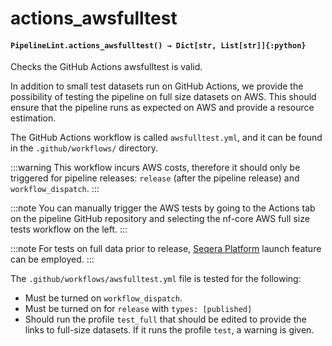 # actions_awsfulltest

#### `PipelineLint.actions_awsfulltest() → Dict[str, List[str]]{:python}`

Checks the GitHub Actions awsfulltest is valid.

In addition to small test datasets run on GitHub Actions, we provide the possibility of testing the pipeline on full size datasets on AWS.
This should ensure that the pipeline runs as expected on AWS and provide a resource estimation.

The GitHub Actions workflow is called `awsfulltest.yml`, and it can be found in the `.github/workflows/` directory.

:::warning
This workflow incurs AWS costs, therefore it should only be triggered for pipeline releases:
`release` (after the pipeline release) and `workflow_dispatch`.
:::

:::note
You can manually trigger the AWS tests by going to the Actions tab on the pipeline GitHub repository and selecting the
nf-core AWS full size tests workflow on the left.
:::

:::note
For tests on full data prior to release, [Seqera Platform](https://seqera.io/platform/) launch feature can be employed.
:::

The `.github/workflows/awsfulltest.yml` file is tested for the following:

- Must be turned on `workflow_dispatch`.
- Must be turned on for `release` with `types: [published]`
- Should run the profile `test_full` that should be edited to provide the links to full-size datasets. If it runs the profile `test`, a warning is given.
